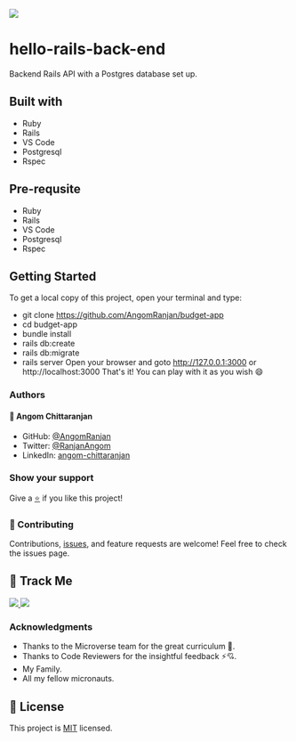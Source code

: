 [![](https://img.shields.io/badge/Micronaut-Angom%20Chittaranjan-blue)](https://github.com/AngomRanjan)

# hello-rails-back-end

Backend Rails API with a Postgres database set up.

## Built with
  - Ruby
  - Rails
  - VS Code
  - Postgresql
  - Rspec

## Pre-requsite
  - Ruby
  - Rails
  - VS Code
  - Postgresql
  - Rspec 

## Getting Started
 To get a local copy of this project, open your terminal and type:
  - git clone https://github.com/AngomRanjan/budget-app
  - cd budget-app
  - bundle install
  - rails db:create
  - rails db:migrate
  - rails server
 Open your browser and goto http://127.0.0.1:3000 or http://localhost:3000 
 That's it! You can play with it as you wish 😄
 
### Authors

#### 👤 Angom Chittaranjan

- GitHub: [@AngomRanjan](https://github.com/AngomRanjan)
- Twitter: [@RanjanAngom](https://twitter.com/RanjanAngom)
- LinkedIn: [angom-chittaranjan](https://linkedin.com/in/angom-chittaranjan)

### Show your support
Give a [⭐️](../../stargazers) if you like this project!

### 🤝 Contributing
Contributions, [issues](https://github.com/AngomRanjan/budget-app/issues), and feature requests are welcome! Feel free to check the issues page.

## :footprints: Track Me

<a href="https://twitter.com/RanjanAngom?ref_src=twsrc%5Etfw" class="twitter-follow-button" data-show-count="false">
<img src="https://img.shields.io/badge/-@RanjanAngom-blue?style=flat&logo=twitter&logoColor=white">
</a>

<a class="github-button" href="https://github.com/AngomRanjan" aria-label="Follow @AngomRanjan on GitHub">
 <img src="https://img.shields.io/badge/-@AngomRanjan-green?style=flat&logo=github&logoColor=white">
</a>

### Acknowledgments

- Thanks to the Microverse team for the great curriculum 🙌.
- Thanks to Code Reviewers for the insightful feedback ⚡💘.
- My Family.
- All my fellow micronauts.

## 📝 License

This project is [MIT](LICENSE) licensed.
